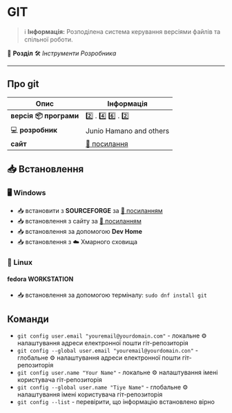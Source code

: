 # GIT


> :information_source: **Інформація:** Розподілена система керування версіями файлів та спільної роботи.

:open_file_folder: **Розділ** :hammer_and_wrench: *Інструменти Розробника*

---

## Про git

| Опис | Інформація |
| ---- | ---------- |
| **версія :package: програми** | :two: . :four: :six: . :two: |
| :computer: **розробник** | Junio Hamano and others |
| **сайт** | [:link: посилання](https://git-scm.com) |

## :inbox_tray: Встановлення

### :desktop_computer: Windows

- :inbox_tray: встановити з **SOURCEFORGE** за [:link: посиланням](https://sourceforge.net/projects/git-for-windows.mirror/files/)
- :inbox_tray: встановлення з сайту за [:link: посиланням](https://git-scm.com/download/win)
- :inbox_tray: встановлення за допомогою **Dev Home**
- :inbox_tray: встановлення з :cloud: Хмарного сховища

### :penguin: Linux

#### fedora WORKSTATION

- :inbox_tray: встановлення за допомогою терміналу: `sudo dnf install git`

## Команди

- `git config user.email "youremail@yourdomain.com"` - локальне :gear: налаштування адреси електронної пошти гіт-репозиторія
- `git config --global user.email "youremail@yourdomain.con"` - глобальне :gear: налаштування адреси електронної пошти гіт-репозиторія
- `git config user.name "Your Name"` - локальне :gear: налаштування імені користувача гіт-репозиторія
- `git config --global user.name "Tiye Name"` - глобальне :gear: налаштування імені користувача гіт-репозиторія
- `git config --list` - перевірити, що інформацію встановлено вірно
